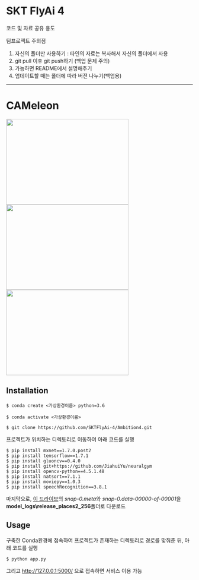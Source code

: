 # SKT FlyAi 4

코드 및 자료 공유 용도

팀프로젝트 주의점

1. 자신의 폴더만 사용하기 : 타인의 자료는 복사해서 자신의 폴더에서 사용
2. git pull 이후 git push하기 (백업 문제 주의)
3. 가능하면 README에서 설명해주기
4. 업데이트할 때는 폴더에 따라 버전 나누기(백업용)
* * *
# CAMeleon

<img src="https://user-images.githubusercontent.com/108257345/187815111-d309be48-e687-4320-b0ec-003401aaed6b.gif" width="330" height="230"><img src="https://user-images.githubusercontent.com/108257345/187815119-ad31fbcf-b896-4b7e-897d-c0278b4f1e1a.gif" width="330" height="230"><img src="https://user-images.githubusercontent.com/108257345/187815122-30a147a7-dbed-4df2-a46a-d5712133ae46.gif" width="330" height="230">

## Installation
```
$ conda create <가상환경이름> python=3.6
```
```
$ conda activate <가상환경이름>
```
```
$ git clone https://github.com/SKTFlyAi-4/Ambition4.git
```
프로젝트가 위치하는 디렉토리로 이동하여 아래 코드를 실행
```
$ pip install mxnet==1.7.0.post2
$ pip install tensorflow==1.7.1
$ pip install gluoncv==0.4.0
$ pip install git+https://github.com/JiahuiYu/neuralgym
$ pip install opencv-python==4.5.1.48
$ pip install natsort==7.1.1
$ pip install moviepy==1.0.3
$ pip install speechRecognition==3.8.1
```
마지막으로, [이 드라이브](https://drive.google.com/drive/folders/1y7Irxm3HSHGvp546hZdAZwuNmhLUVcjO)의 *snap-0.meta*와 *snap-0.data-00000-of-00001*을 **model_logs\release_places2_256**폴더로 다운로드

## Usage
구축한 Conda환경에 접속하여 프로젝트가 존재하는 디렉토리로 경로를 맞춰준 뒤, 아래 코드를 실행
```
$ python app.py
```
그리고 http://127.0.0.1:5000/ 으로 접속하면 서비스 이용 가능
